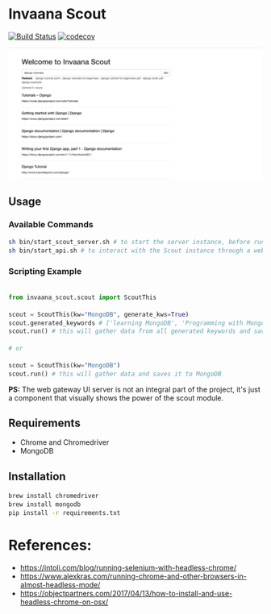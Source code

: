 # Invaana Scout


[![Build Status](https://travis-ci.org/invaana/invaana_scout.svg?branch=master)](https://travis-ci.org/invaana/invaana_scout)
[![codecov](https://codecov.io/gh/invaana/invaana_scout/branch/master/graph/badge.svg)](https://codecov.io/gh/invaana/invaana_scout)


![Screenshot](docs/screenshot.png)



## Usage

### Available Commands

```bash
sh bin/start_scout_server.sh # to start the server instance, before running jobs
sh bin/start_api.sh # to interact with the Scout instance through a web gate way. Available at http://localhost:5000
```

### Scripting Example

```python

from invaana_scout.scout import ScoutThis

scout = ScoutThis(kw="MongoDB", generate_kws=True)
scout.generated_keywords # ['learning MongoDB', 'Programming with MongoDB', 'MongoDB tutorials' ] 
scout.run() # this will gather data from all generated keywords and saves it to MongoDB

# or 

scout = ScoutThis(kw="MongoDB")
scout.run() # this will gather data and saves it to MongoDB


```

**PS:** The web gateway UI server is not an integral part of the project, it's just a component that
 visually shows the power of the scout module. 


## Requirements

- Chrome and Chromedriver
- MongoDB


## Installation

```bash
brew install chromedriver
brew install mongodb
pip install -r requirements.txt
```



# References: 

- https://intoli.com/blog/running-selenium-with-headless-chrome/
- https://www.alexkras.com/running-chrome-and-other-browsers-in-almost-headless-mode/
- https://objectpartners.com/2017/04/13/how-to-install-and-use-headless-chrome-on-osx/
